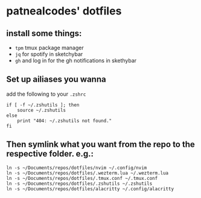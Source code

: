 # patnealcodes' dotfiles

## install some things:

- `tpm` tmux package manager
- `jq` for spotify in sketchybar
- `gh` and log in for the gh notifications in skethybar

## Set up ailiases you wanna

add the following to your `.zshrc`

```
if [ -f ~/.zshutils ]; then
    source ~/.zshutils
else
    print "404: ~/.zshutils not found."
fi
```

## Then symlink what you want from the repo to the respective folder. e.g.:

```
ln -s ~/Documents/repos/dotfiles/nvim ~/.config/nvim
ln -s ~/Documents/repos/dotfiles/.wezterm.lua ~/.wezterm.lua
ln -s ~/Documents/repos/dotfiles/.tmux.conf ~/.tmux.conf
ln -s ~/Documents/repos/dotfiles/.zshutils ~/.zshutils
ln -s ~/Documents/repos/dotfiles/alacritty ~/.config/alacritty
```
